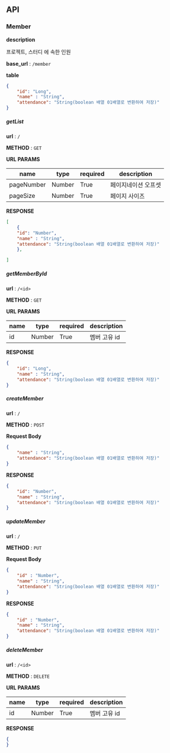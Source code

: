 ## API

### Member

**description**

프로젝트, 스터디 에 속한 인원

**base_url** : `/member`

**table** 

```json
{
    "id": "Long",
    "name" : "String",
    "attendance": "String(boolean 배열 01배열로 변환하여 저장)"
}
```

##### getList

**url** : `/`

**METHOD** : `GET`

**URL PARAMS**

| name       | type   | required | description |
| ---------- | ------ | -------- | ----------- |
| pageNumber | Number | True     | 페이지네이션 오프셋 |
| pageSize   | Number | True     | 페이지 사이즈     |

**RESPONSE**

```json
[
    {
    "id": "Number",
    "name" : "String",
    "attendance": "String(boolean 배열 01배열로 변환하여 저장)"
    },

]
```

##### getMemberById

**url** : `/<id>`

**METHOD** : `GET`

**URL PARAMS** 

| name | type   | required | description |
| ---- | ------ | -------- | ----------- |
| id   | Number | True     | 멤버 고유 id    |

**RESPONSE**

```json
{
    "id": "Long",
    "name" : "String",
    "attendance": "String(boolean 배열 01배열로 변환하여 저장)"
}
```

##### createMember

**url** : `/`

**METHOD** : `POST`

**Request Body** 

```json
{
    "name" : "String",
    "attendance": "String(boolean 배열 01배열로 변환하여 저장)"
}
```

**RESPONSE**

```json
{
    "id": "Number",
    "name" : "String",
    "attendance": "String(boolean 배열 01배열로 변환하여 저장)"
}
```

##### updateMember

**url** : `/`

**METHOD** : `PUT`

**Request Body**

```json
{
    "id" : "Number",
    "name" : "String",
    "attendance": "String(boolean 배열 01배열로 변환하여 저장)"
}
```

**RESPONSE**

```json
{
    "id" : "Number",
    "name" : "String",
    "attendance": "String(boolean 배열 01배열로 변환하여 저장)"
}
```

##### deleteMember

**url** : `/<id>`

**METHOD** : `DELETE`

**URL PARAMS**

| name | type   | required | description |
| ---- | ------ | -------- | ----------- |
| id   | Number | True     | 멤버 고유 id    |

**RESPONSE**

```json
{
}
```
